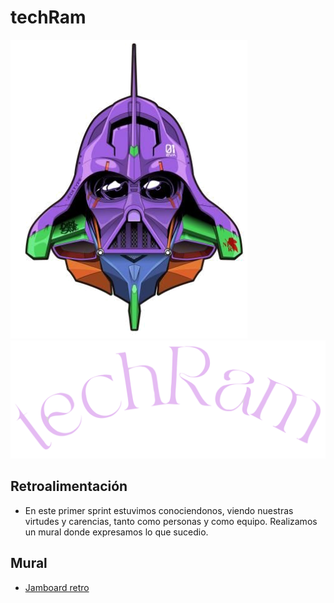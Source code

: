 # techRam

![Logo de techRam](/public/images/logos/eva.png)
![Logo de techRam](/public/images/logos/rosatr.png)
## Retroalimentación
- En este primer sprint estuvimos conociendonos, viendo nuestras virtudes y carencias, tanto como personas y como equipo. Realizamos un mural donde expresamos lo que sucedio.

## Mural
- [Jamboard retro](https://jamboard.google.com/d/1IEwpeYlcUvHLA5cIUBvXB2Qghy_-h0D7EMAdoFuJ7KE/edit?usp=sharing)
